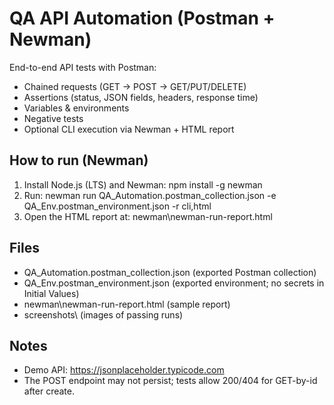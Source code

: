 # QA API Automation (Postman + Newman)

End-to-end API tests with Postman:
- Chained requests (GET → POST → GET/PUT/DELETE)
- Assertions (status, JSON fields, headers, response time)
- Variables & environments
- Negative tests
- Optional CLI execution via Newman + HTML report

## How to run (Newman)
1. Install Node.js (LTS) and Newman:
   npm install -g newman
2. Run:
   newman run QA_Automation.postman_collection.json -e QA_Env.postman_environment.json -r cli,html
3. Open the HTML report at:
   newman\newman-run-report.html

## Files
- QA_Automation.postman_collection.json  (exported Postman collection)
- QA_Env.postman_environment.json        (exported environment; no secrets in Initial Values)
- newman\newman-run-report.html          (sample report)
- screenshots\                           (images of passing runs)

## Notes
- Demo API: https://jsonplaceholder.typicode.com
- The POST endpoint may not persist; tests allow 200/404 for GET-by-id after create.
